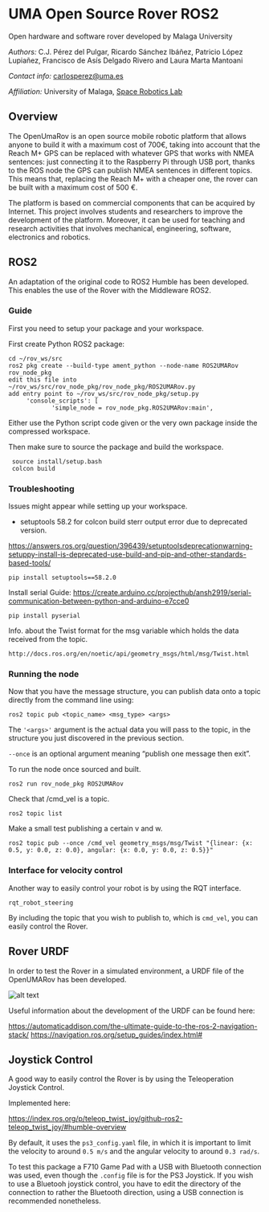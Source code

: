 # UMA Open Source Rover ROS2
Open hardware and software rover developed by Malaga University

*Authors:* C.J. Pérez del Pulgar, Ricardo Sánchez Ibáñez, Patricio López Lupiañez, Francisco de Asís Delgado Rivero and Laura Marta Mantoani

*Contact info:* carlosperez@uma.es

*Affiliation:* University of Malaga, [Space Robotics Lab](https://www.uma.es/robotics-and-mechatronics/info/107542/robotica-espacial/)


## Overview
The OpenUmaRov is an open source mobile robotic platform that allows anyone to build it with a maximum cost of 700€, taking into account that the Reach M+ GPS can be replaced with whatever GPS that works with NMEA sentences: just connecting it to the Raspberry Pi through USB port, thanks to the ROS node the GPS can publish NMEA sentences in different topics. This means that, replacing the Reach M+ with a cheaper one, the rover can be built with a maximum cost of 500 €. 

The platform is based on commercial components that can be acquired by Internet. This project involves students and researchers to improve the development of the platform. Moreover, it can be used for teaching and research activities that involves mechanical, engineering, software, electronics and robotics.

## ROS2 

An adaptation of the original code to ROS2 Humble has been developed. This enables the use of the Rover with the Middleware ROS2. 

### Guide

First you need to setup your package and your workspace.

First create Python ROS2 package:
```
cd ~/rov_ws/src        
ros2 pkg create --build-type ament_python --node-name ROS2UMARov rov_node_pkg
edit this file into ~/rov_ws/src/rov_node_pkg/rov_node_pkg/ROS2UMARov.py
add entry point to ~/rov_ws/src/rov_node_pkg/setup.py
     'console_scripts': [
            'simple_node = rov_node_pkg.ROS2UMARov:main',
```
Either use the Python script code given or the very own package inside the compressed workspace.

Then make sure to source the package and build the workspace.
```
 source install/setup.bash
 colcon build
```

### Troubleshooting

Issues might appear while setting up your workspace.

- setuptools 58.2 for colcon build sterr output error due to deprecated version.

https://answers.ros.org/question/396439/setuptoolsdeprecationwarning-setuppy-install-is-deprecated-use-build-and-pip-and-other-standards-based-tools/

```pip install setuptools==58.2.0```

Install serial
Guide: https://create.arduino.cc/projecthub/ansh2919/serial-communication-between-python-and-arduino-e7cce0

```pip install pyserial```

Info. about the Twist format for the msg variable which holds the data received from the topic.

```http://docs.ros.org/en/noetic/api/geometry_msgs/html/msg/Twist.html```

### Running the node

Now that you have the message structure, you can publish data onto a topic directly from the command line using:

```ros2 topic pub <topic_name> <msg_type> <args>```

The ```'<args>'``` argument is the actual data you will pass to the topic, in the structure you just discovered in the previous section.

```--once``` is an optional argument meaning “publish one message then exit”.

To run the node once sourced and built.

```ros2 run rov_node_pkg ROS2UMARov```

Check that /cmd_vel is a topic.

```ros2 topic list```

Make a small test publishing a certain v and w.

```ros2 topic pub --once /cmd_vel geometry_msgs/msg/Twist "{linear: {x: 0.5, y: 0.0, z: 0.0}, angular: {x: 0.0, y: 0.0, z: 0.5}}"```

### Interface for velocity control

Another way to easily control your robot is by using the RQT interface.

```rqt_robot_steering```

By including the topic that you wish to publish to, which is ```cmd_vel```, you can easily control the Rover.

## Rover URDF

In order to test the Rover in a simulated environment, a URDF file of the OpenUMARov has been developed.

![alt text](https://github.com/spaceuma/OPEN-UMA-Rover/blob/ROS2/rover_urdf.png?raw=true)

Useful information about the development of the URDF can be found here:

https://automaticaddison.com/the-ultimate-guide-to-the-ros-2-navigation-stack/
https://navigation.ros.org/setup_guides/index.html#

## Joystick Control

A good way to easily control the Rover is by using the Teleoperation Joystick Control.

Implemented here:

https://index.ros.org/p/teleop_twist_joy/github-ros2-teleop_twist_joy/#humble-overview

By default, it uses the ```ps3_config.yaml``` file, in which it is important to limit the velocity to around ```0.5 m/s``` and the angular velocity to around ```0.3 rad/s```.

To test this package a F710 Game Pad with a USB with Bluetooth connection was used, even though the ```.config``` file is for the PS3 Joystick. If you wish to use a Bluetooh joystick control, you have to edit the directory of the connection to rather the Bluetooth direction, using a USB connection is recommended nonetheless.
